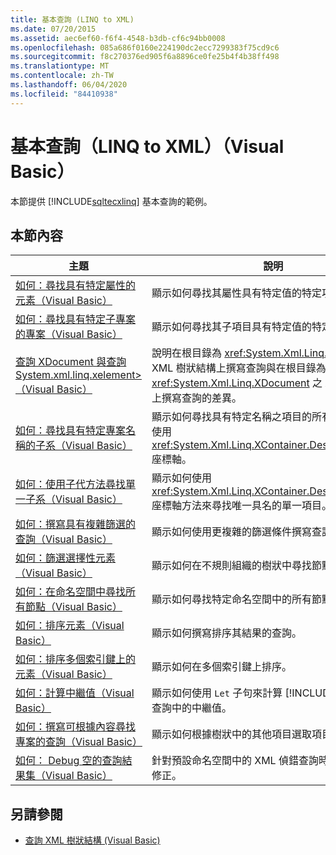```yaml
---
title: 基本查詢 (LINQ to XML)
ms.date: 07/20/2015
ms.assetid: aec6ef60-f6f4-4548-b3db-cf6c94bb0008
ms.openlocfilehash: 085a686f0160e224190dc2ecc7299383f75cd9c6
ms.sourcegitcommit: f8c270376ed905f6a8896ce0fe25b4f4b38ff498
ms.translationtype: MT
ms.contentlocale: zh-TW
ms.lasthandoff: 06/04/2020
ms.locfileid: "84410938"
---
```

# <a name="basic-queries-linq-to-xml-visual-basic"></a>基本查詢（LINQ to XML）（Visual Basic）
本節提供 [!INCLUDE[sqltecxlinq](~/includes/sqltecxlinq-md.md)] 基本查詢的範例。  
  
## <a name="in-this-section"></a>本節內容  
  
|主題|說明|  
|-----------|-----------------|  
|[如何：尋找具有特定屬性的元素（Visual Basic）](how-to-find-an-element-with-a-specific-attribute.md)|顯示如何尋找其屬性具有特定值的特定項目。|  
|[如何：尋找具有特定子專案的專案（Visual Basic）](how-to-find-an-element-with-a-specific-child-element.md)|顯示如何尋找其子項目具有特定值的特定項目。|  
|[查詢 XDocument 與查詢 System.xml.linq.xelement> （Visual Basic）](querying-an-xdocument-vs-querying-an-xelement.md)|說明在根目錄為 <xref:System.Xml.Linq.XElement> 之 XML 樹狀結構上撰寫查詢與在根目錄為 <xref:System.Xml.Linq.XDocument> 之 XML 樹狀結構上撰寫查詢的差異。|  
|[如何：尋找具有特定專案名稱的子系（Visual Basic）](how-to-find-descendants-with-a-specific-element-name.md)|顯示如何尋找具有特定名稱之項目的所有子代。 此範例使用 <xref:System.Xml.Linq.XContainer.Descendants%2A> 座標軸。|  
|[如何：使用子代方法尋找單一子系（Visual Basic）](how-to-find-a-single-descendant-using-the-descendants-method.md)|顯示如何使用 <xref:System.Xml.Linq.XContainer.Descendants%2A> 座標軸方法來尋找唯一具名的單一項目。|  
|[如何：撰寫具有複雜篩選的查詢（Visual Basic）](how-to-write-queries-with-complex-filtering.md)|顯示如何使用更複雜的篩選條件撰寫查詢。|  
|[如何：篩選選擇性元素（Visual Basic）](how-to-filter-on-an-optional-element.md)|顯示如何在不規則組織的樹狀中尋找節點。|  
|[如何：在命名空間中尋找所有節點（Visual Basic）](how-to-find-all-nodes-in-a-namespace.md)|顯示如何尋找特定命名空間中的所有節點。|  
|[如何：排序元素（Visual Basic）](how-to-sort-elements.md)|顯示如何撰寫排序其結果的查詢。|  
|[如何：排序多個索引鍵上的元素（Visual Basic）](how-to-sort-elements-on-multiple-keys.md)|顯示如何在多個索引鍵上排序。|  
|[如何：計算中繼值（Visual Basic）](how-to-calculate-intermediate-values.md)|顯示如何使用 `Let` 子句來計算 [!INCLUDE[sqltecxlinq](~/includes/sqltecxlinq-md.md)] 查詢中的中繼值。|  
|[如何：撰寫可根據內容尋找專案的查詢（Visual Basic）](how-to-write-a-query-that-finds-elements-based-on-context.md)|顯示如何根據樹狀中的其他項目選取項目。|  
|[如何： Debug 空的查詢結果集（Visual Basic）](how-to-debug-empty-query-results-sets.md)|針對預設命名空間中的 XML 偵錯查詢時，顯示適當的修正。|  
  
## <a name="see-also"></a>另請參閱

- [查詢 XML 樹狀結構 (Visual Basic)](querying-xml-trees.md)
